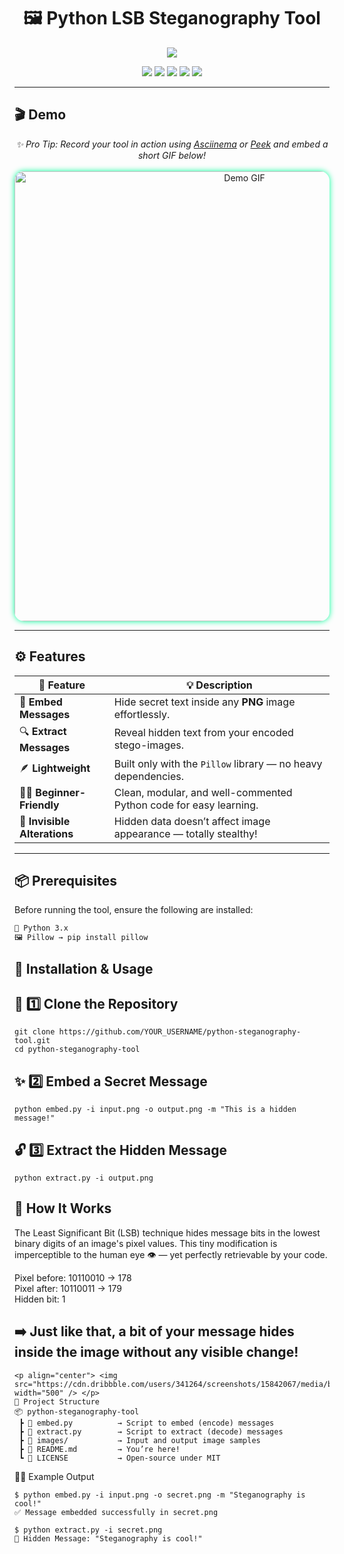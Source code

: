 <h1 align="center">🖼️ Python LSB Steganography Tool</h1>

<p align="center">
  <img src="https://readme-typing-svg.herokuapp.com?font=Fira+Code&size=27&duration=3500&pause=800&color=00FF99&center=true&vCenter=true&width=850&lines=🔐+Hide+Secrets+Inside+Images!;🧠+Simple+Yet+Powerful+Python+LSB+Steganography;💬+Encode+and+Decode+Hidden+Messages+Like+a+Pro!" />
</p>

<p align="center">
  <img src="https://img.shields.io/badge/Python-3.8+-blue?logo=python&logoColor=white" />
  <img src="https://img.shields.io/badge/Status-Stable-success?style=flat-square" />
  <img src="https://img.shields.io/github/last-commit/YOUR_USERNAME/python-steganography-tool?logo=github&color=yellow" />
  <img src="https://img.shields.io/badge/License-MIT-green?logo=opensourceinitiative" />
  <img src="https://img.shields.io/github/stars/YOUR_USERNAME/python-steganography-tool?style=social" />
</p>

---

## 🎬 Demo

<p align="center">
  <i>✨ Pro Tip: Record your tool in action using <a href="https://asciinema.org/">Asciinema</a> or <a href="https://github.com/phw/peek">Peek</a> and embed a short GIF below!</i><br><br>
  <img src="demo.gif" alt="Demo GIF" width="720" style="border-radius:15px;box-shadow:0 0 10px #00FF99;"/>
</p>

---

## ⚙️ Features

| 🔧 Feature | 💡 Description |
|-------------|----------------|
| 🧩 **Embed Messages** | Hide secret text inside any **PNG** image effortlessly. |
| 🔍 **Extract Messages** | Reveal hidden text from your encoded stego-images. |
| 🪶 **Lightweight** | Built only with the `Pillow` library — no heavy dependencies. |
| 👨‍💻 **Beginner-Friendly** | Clean, modular, and well-commented Python code for easy learning. |
| 🔐 **Invisible Alterations** | Hidden data doesn’t affect image appearance — totally stealthy! |

---

## 📦 Prerequisites

Before running the tool, ensure the following are installed:

```bash
🐍 Python 3.x
🖼️ Pillow → pip install pillow
```

## 🚀 Installation & Usage

## 🧭 1️⃣ Clone the Repository
```
git clone https://github.com/YOUR_USERNAME/python-steganography-tool.git
cd python-steganography-tool
```

## ✨ 2️⃣ Embed a Secret Message
```
python embed.py -i input.png -o output.png -m "This is a hidden message!"
```


## 🔓 3️⃣ Extract the Hidden Message
```
python extract.py -i output.png
```

## 🧠 How It Works

The Least Significant Bit (LSB) technique hides message bits in the lowest binary digits of an image's pixel values.
This tiny modification is imperceptible to the human eye 👁️ — yet perfectly retrievable by your code.

Pixel before: 10110010 → 178  
Pixel after:  10110011 → 179  
Hidden bit:   1


## ➡️ Just like that, a bit of your message hides inside the image without any visible change!
~~~
<p align="center"> <img src="https://cdn.dribbble.com/users/341264/screenshots/15842067/media/bc77cb4cf7e74208f5b706cbd35b536f.gif" width="500" /> </p>
🧩 Project Structure
📦 python-steganography-tool
 ┣ 📜 embed.py          → Script to embed (encode) messages
 ┣ 📜 extract.py        → Script to extract (decode) messages
 ┣ 📂 images/           → Input and output image samples
 ┣ 📜 README.md         → You’re here!
 ┗ 📜 LICENSE           → Open-source under MIT
~~~ 
🧑‍💻 Example Output
~~~
$ python embed.py -i input.png -o secret.png -m "Steganography is cool!"
✅ Message embedded successfully in secret.png
~~~

~~~
$ python extract.py -i secret.png
💬 Hidden Message: "Steganography is cool!"
~~~
